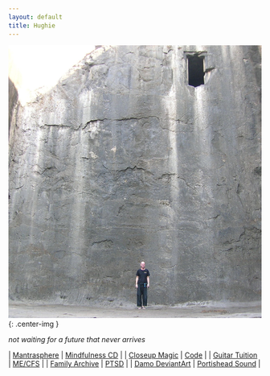 ```yaml
---
layout: default
title: Hughie
---
```


![Hughie, wall, door](/assets/images/bio/h-wall-door.jpg "this wall, this door"){: .center-img }

<i>not waiting for a future that never arrives</i>

<div class="home-page">

| [Mantrasphere](http://mantrasphere.co.uk) | [Mindfulness CD](http://mantrasphere.co.uk/index.php?page=mindfulness-cd) | 
| [Closeup Magic](http://hugle.co.uk) | [Code](https://bitbucket.org/psaikido) | 
| [Guitar Tuition](http://guitar.hugle.co.uk) | [ME/CFS](http://www.mecfshints.com/) |
| [Family Archive](http://family.carrollonline.uk) | [PTSD](https://www.mind.org.uk/information-support/types-of-mental-health-problems/post-traumatic-stress-disorder-ptsd/) |
| [Damo DeviantArt](https://www.deviantart.com/capn-damo) | [Portishead Sound](https://www.facebook.com/portisheadsound/) |

</div>

